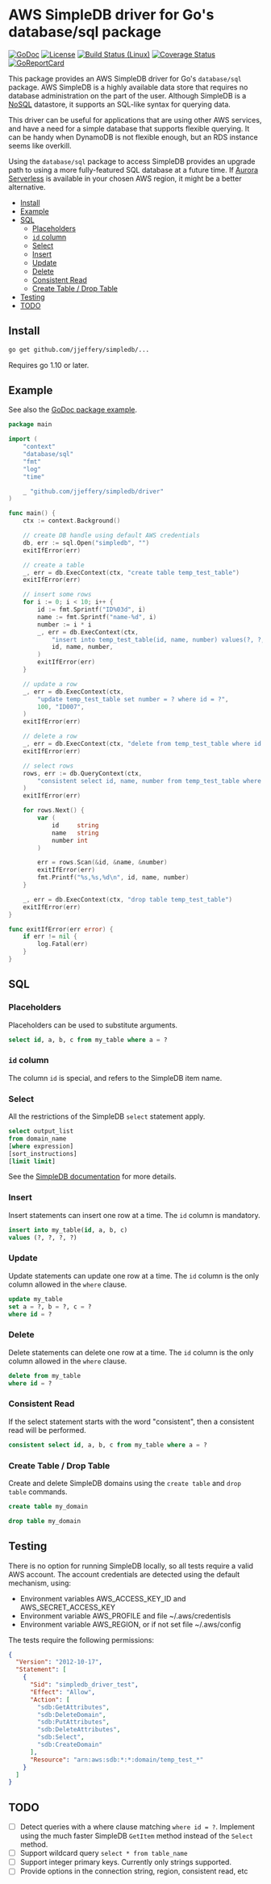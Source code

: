 # AWS SimpleDB driver for Go's database/sql package

[![GoDoc](https://godoc.org/github.com/jjeffery/simpledb?status.svg)](https://godoc.org/github.com/jjeffery/simpledb)
[![License](http://img.shields.io/badge/license-MIT-green.svg?style=flat)](https://raw.githubusercontent.com/jjeffery/simpledb/master/LICENSE.md)
[![Build Status (Linux)](https://travis-ci.org/jjeffery/simpledb.svg?branch=master)](https://travis-ci.org/jjeffery/simpledb)
[![Coverage Status](https://codecov.io/github/jjeffery/simpledb/badge.svg?branch=master)](https://codecov.io/github/jjeffery/simpledb?branch=master)
[![GoReportCard](https://goreportcard.com/badge/github.com/jjeffery/simpledb)](https://goreportcard.com/report/github.com/jjeffery/simpledb)

This package provides an AWS SimpleDB driver for Go's `database/sql` package. AWS SimpleDB is a
highly available data store that requires no database administration on the part of the user.
Although SimpleDB is a [NoSQL](https://en.wikipedia.org/wiki/NoSQL) datastore, it supports an
SQL-like syntax for querying data.

This driver can be useful for applications that are using other AWS services, and have a need
for a simple database that supports flexible querying. It can be handy when DynamoDB is not
flexible enough, but an RDS instance seems like overkill.

Using the `database/sql` package to access SimpleDB provides an upgrade path to using a more
fully-featured SQL database at a future time.
If [Aurora Serverless](https://aws.amazon.com/rds/aurora/serverless/) is available in your
chosen AWS region, it might be a better alternative.

<!-- START doctoc generated TOC please keep comment here to allow auto update -->
<!-- DON'T EDIT THIS SECTION, INSTEAD RE-RUN doctoc TO UPDATE -->

- [Install](#install)
- [Example](#example)
- [SQL](#sql)
  - [Placeholders](#placeholders)
  - [`id` column](#id-column)
  - [Select](#select)
  - [Insert](#insert)
  - [Update](#update)
  - [Delete](#delete)
  - [Consistent Read](#consistent-read)
  - [Create Table / Drop Table](#create-table--drop-table)
- [Testing](#testing)
- [TODO](#todo)

<!-- END doctoc generated TOC please keep comment here to allow auto update -->

## Install

```bash
go get github.com/jjeffery/simpledb/...
```

Requires go 1.10 or later.

## Example

See also the [GoDoc package example](https://godoc.org/github.com/jjeffery/simpledb#example-package).

```go
package main

import (
    "context"
    "database/sql"
    "fmt"
    "log"
    "time"

    _ "github.com/jjeffery/simpledb/driver"
)

func main() {
    ctx := context.Background()

    // create DB handle using default AWS credentials
    db, err := sql.Open("simpledb", "")
    exitIfError(err)

    // create a table
    _, err = db.ExecContext(ctx, "create table temp_test_table")
    exitIfError(err)

    // insert some rows
    for i := 0; i < 10; i++ {
        id := fmt.Sprintf("ID%03d", i)
        name := fmt.Sprintf("name-%d", i)
        number := i * i
        _, err = db.ExecContext(ctx,
            "insert into temp_test_table(id, name, number) values(?, ?, ?)",
            id, name, number,
        )
        exitIfError(err)
    }

    // update a row
    _, err = db.ExecContext(ctx,
        "update temp_test_table set number = ? where id = ?",
        100, "ID007",
    )
    exitIfError(err)

    // delete a row
    _, err = db.ExecContext(ctx, "delete from temp_test_table where id = 'ID008'")
    exitIfError(err)

    // select rows
    rows, err := db.QueryContext(ctx,
        "consistent select id, name, number from temp_test_table where name is not null order by name desc",
    )
    exitIfError(err)

    for rows.Next() {
        var (
            id     string
            name   string
            number int
        )

        err = rows.Scan(&id, &name, &number)
        exitIfError(err)
        fmt.Printf("%s,%s,%d\n", id, name, number)
    }

    _, err = db.ExecContext(ctx, "drop table temp_test_table")
    exitIfError(err)
}

func exitIfError(err error) {
    if err != nil {
        log.Fatal(err)
    }
}
```

## SQL

### Placeholders

Placeholders can be used to substitute arguments.

```sql
select id, a, b, c from my_table where a = ?
```

### `id` column

The column `id` is special, and refers to the SimpleDB item name.

### Select

All the restrictions of the SimpleDB `select` statement apply.

```sql
select output_list
from domain_name
[where expression]
[sort_instructions]
[limit limit]
```

See the [SimpleDB documentation](https://docs.aws.amazon.com/AmazonSimpleDB/latest/DeveloperGuide/UsingSelect.html)
for more details.

### Insert

Insert statements can insert one row at a time. The `id` column is mandatory.

```sql
insert into my_table(id, a, b, c)
values (?, ?, ?, ?)
```

### Update

Update statements can update one row at a time. The `id` column is the only column
allowed in the `where` clause.

```sql
update my_table
set a = ?, b = ?, c = ?
where id = ?
```

### Delete

Delete statements can delete one row at a time. The `id` column is the only column
allowed in the `where` clause.

```sql
delete from my_table
where id = ?
```

### Consistent Read

If the select statement starts with the word "consistent", then a consistent read will be performed.

```sql
consistent select id, a, b, c from my_table where a = ?
```

### Create Table / Drop Table

Create and delete SimpleDB domains using the `create table` and `drop table` commands.

```sql
create table my_domain

drop table my_domain
```

## Testing

There is no option for running SimpleDB locally, so all tests require a valid AWS account. The account
credentials are detected using the default mechanism, using:

- Environment variables AWS_ACCESS_KEY_ID and AWS_SECRET_ACCESS_KEY
- Environment variable AWS_PROFILE and file ~/.aws/credentisls
- Environment variable AWS_REGION, or if not set file ~/.aws/config

The tests require the following permissions:

```json
{
  "Version": "2012-10-17",
  "Statement": [
    {
      "Sid": "simpledb_driver_test",
      "Effect": "Allow",
      "Action": [
        "sdb:GetAttributes",
        "sdb:DeleteDomain",
        "sdb:PutAttributes",
        "sdb:DeleteAttributes",
        "sdb:Select",
        "sdb:CreateDomain"
      ],
      "Resource": "arn:aws:sdb:*:*:domain/temp_test_*"
    }
  ]
}
```

## TODO

- [ ] Detect queries with a where clause matching `where id = ?`. Implement
      using the much faster SimpleDB `GetItem` method instead of the `Select`
      method.
- [ ] Support wildcard query `select * from table_name`
- [ ] Support integer primary keys. Currently only strings supported.
- [ ] Provide options in the connection string, region, consistent read, etc
